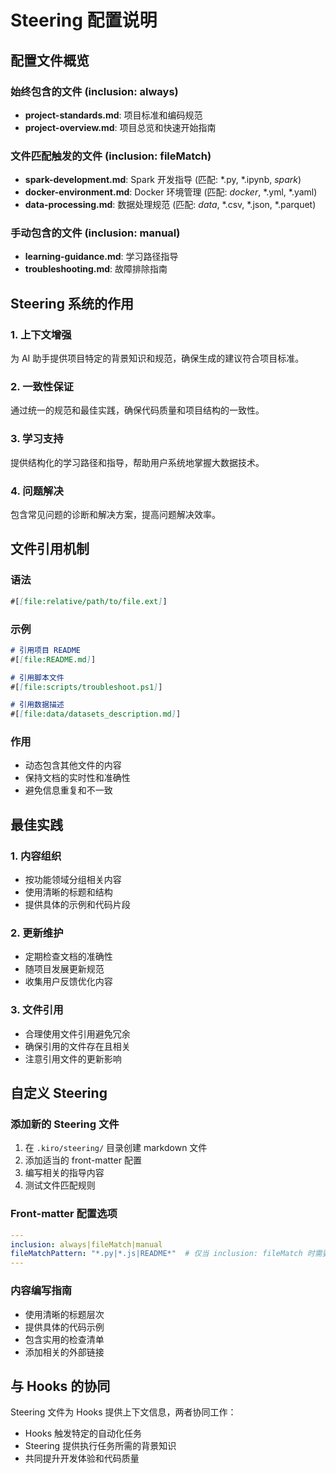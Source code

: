 # Steering 配置说明

## 配置文件概览

### 始终包含的文件 (inclusion: always)
- **project-standards.md**: 项目标准和编码规范
- **project-overview.md**: 项目总览和快速开始指南

### 文件匹配触发的文件 (inclusion: fileMatch)
- **spark-development.md**: Spark 开发指导 (匹配: *.py, *.ipynb, *spark*)
- **docker-environment.md**: Docker 环境管理 (匹配: *docker*, *.yml, *.yaml)
- **data-processing.md**: 数据处理规范 (匹配: *data*, *.csv, *.json, *.parquet)

### 手动包含的文件 (inclusion: manual)
- **learning-guidance.md**: 学习路径指导
- **troubleshooting.md**: 故障排除指南

## Steering 系统的作用

### 1. 上下文增强
为 AI 助手提供项目特定的背景知识和规范，确保生成的建议符合项目标准。

### 2. 一致性保证
通过统一的规范和最佳实践，确保代码质量和项目结构的一致性。

### 3. 学习支持
提供结构化的学习路径和指导，帮助用户系统地掌握大数据技术。

### 4. 问题解决
包含常见问题的诊断和解决方案，提高问题解决效率。

## 文件引用机制

### 语法
```markdown
#[[file:relative/path/to/file.ext]]
```

### 示例
```markdown
# 引用项目 README
#[[file:README.md]]

# 引用脚本文件
#[[file:scripts/troubleshoot.ps1]]

# 引用数据描述
#[[file:data/datasets_description.md]]
```

### 作用
- 动态包含其他文件的内容
- 保持文档的实时性和准确性
- 避免信息重复和不一致

## 最佳实践

### 1. 内容组织
- 按功能领域分组相关内容
- 使用清晰的标题和结构
- 提供具体的示例和代码片段

### 2. 更新维护
- 定期检查文档的准确性
- 随项目发展更新规范
- 收集用户反馈优化内容

### 3. 文件引用
- 合理使用文件引用避免冗余
- 确保引用的文件存在且相关
- 注意引用文件的更新影响

## 自定义 Steering

### 添加新的 Steering 文件
1. 在 `.kiro/steering/` 目录创建 markdown 文件
2. 添加适当的 front-matter 配置
3. 编写相关的指导内容
4. 测试文件匹配规则

### Front-matter 配置选项
```yaml
---
inclusion: always|fileMatch|manual
fileMatchPattern: "*.py|*.js|README*"  # 仅当 inclusion: fileMatch 时需要
---
```

### 内容编写指南
- 使用清晰的标题层次
- 提供具体的代码示例
- 包含实用的检查清单
- 添加相关的外部链接

## 与 Hooks 的协同

Steering 文件为 Hooks 提供上下文信息，两者协同工作：
- Hooks 触发特定的自动化任务
- Steering 提供执行任务所需的背景知识
- 共同提升开发体验和代码质量